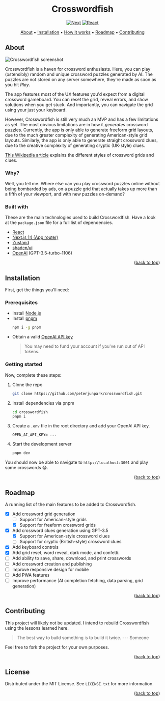 <div align="center">
  <h1 align="center" id="top">Crosswordfish</h1>
  
  [![Next][Next.js]][Next-url] [![React][React.js]][React-url]

  <a href="#About">About</a> ▪️ 
  <a href="#Installation">Installation</a> ▪️ 
  <a href="#How it works">How it works</a> ▪️ 
  <a href="#Roadmap">Roadmap</a> ▪️ 
  <a href="#Contributing">Contributing</a>
  
</div>

## About

![Crosswordfish screenshot](https://github.com/peterjunpark/crosswordfish/assets/115042610/39b11d45-e10f-4e50-a782-c83851c40931)

Crosswordfish is a haven for crossword enthusiasts. Here, you can play (ostensibly) random and unique crossword puzzles generated by AI. The puzzles are not stored on any server somewhere, they're made as soon as you hit _Play_.

The app features most of the UX features you'd expect from a digital crossword gameboard. You can reset the grid, reveal errors, and show solutions when you get stuck.
And importantly, you can navigate the grid using your just your keyboard.

However, Crosswordfish is still very much an MVP and has a few limitations as yet. The most obvious limitations are in how it _generates_ crossword puzzles.
Currently, the app is only able to generate freeform grid layouts, due to the much greater complexity of generating American-style grid layouts.
Similarly, the app is only able to generate straight crossword clues, due to the creative complexity of generating cryptic (UK-style) clues.

[This Wikipedia article](https://en.wikipedia.org/wiki/Crossword) explains the different styles of crossword grids and clues.

### Why?

Well, you tell me. Where else can you play crossword puzzles online without being bombarded by ads, on a puzzle grid that actually takes up more than a fifth of your viewport, and with new puzzles on-demand?

### Built with

These are the main technologies used to build Crosswordfish. Have a look at the `package.json` file for a full list of dependencies.

* [React](https://react.dev)
* [Next.js 14 (App router)](https://nextjs.org)
* [Zustand](https://docs.pmnd.rs/zustand/getting-started/introduction)
* [shadcn/ui](https://ui.shadcn.com)
* [OpenAI](https://openai.com) (GPT-3.5-turbo-1106)

<p align="right">(<a href="#top">back to top</a>)</p>

## Installation

First, get the things you'll need:

### Prerequisites

* Install [Node.js](https://nodejs.org)
* Install [pnpm](https://pnpm.io/installation)
  ```sh
  npm i -g pnpm
  ```
* Obtain a valid [OpenAI API key](https://platform.openai.com/api-keys)
  > You may need to fund your account if you've run out of API tokens.

### Getting started

Now, complete these steps:

1. Clone the repo
   ```sh
   git clone https://github.com/peterjunpark/crosswordfish.git
   ```
2. Install dependencies via pnpm
   ```sh
   cd crosswordfish
   pnpm i
   ```
3. Create a `.env` file in the root directory and add your OpenAI API key.
   ```
   OPEN_AI_API_KEY= ...
   ```
4. Start the development server
   ```sh
   pnpm dev
   ```

You should now be able to navigate to `http://localhost:3001` and play some crosswords 😁.

<p align="right">(<a href="#top">back to top</a>)</p>

## Roadmap

A running list of the main features to be added to Crosswordfish.

- [x] Add crossword grid generation
    - [ ] Support for American-style grids 
    - [x] Support for freeform crossword grids     
- [x] Add crossword clues generation using GPT-3.5
    - [x] Support for American-style crossword clues
    - [ ] Support for cryptic (British-style) crossword clues
- [x] Add keyboard controls
- [x] Add grid reset, word reveal, dark mode, and confetti.
- [ ] Add ability to save, share, download, and print crosswords
- [ ] Add crossword creation and publishing
- [ ] Improve responsive design for mobile
- [ ] Add PWA features
- [ ] Improve performance (AI completion fetching, data parsing, grid generation)

<p align="right">(<a href="#top">back to top</a>)</p>

<!-- CONTRIBUTING -->
## Contributing

This project will likely not be updated. I intend to rebuild Crosswordfish using the lessons learned here.
> The best way to build something is to build it twice. --- Someone

Feel free to fork the project for your own purposes.

<p align="right">(<a href="#top">back to top</a>)</p>

<!-- LICENSE -->
## License

Distributed under the MIT License. See `LICENSE.txt` for more information.

<p align="right">(<a href="#top">back to top</a>)</p>


<!-- MARKDOWN LINKS & IMAGES -->
<!-- https://www.markdownguide.org/basic-syntax/#reference-style-links -->
[Next.js]: https://img.shields.io/badge/next.js-000000?style=for-the-badge&logo=nextdotjs&logoColor=white
[Next-url]: https://nextjs.org/
[React.js]: https://img.shields.io/badge/React-20232A?style=for-the-badge&logo=react&logoColor=61DAFB
[React-url]: https://react.dev/
